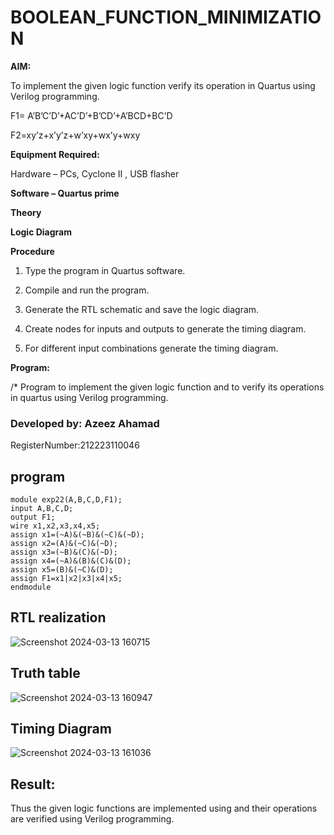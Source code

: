# BOOLEAN_FUNCTION_MINIMIZATION

**AIM:**

To implement the given logic function verify its operation in Quartus using Verilog programming.

F1= A’B’C’D’+AC’D’+B’CD’+A’BCD+BC’D 

F2=xy’z+x’y’z+w’xy+wx’y+wxy

**Equipment Required:**

Hardware – PCs, Cyclone II , USB flasher

**Software – Quartus prime**

**Theory**

**Logic Diagram**

**Procedure**

1.	Type the program in Quartus software.

2.	Compile and run the program.

3.	Generate the RTL schematic and save the logic diagram.

4.	Create nodes for inputs and outputs to generate the timing diagram.

5.	For different input combinations generate the timing diagram.


**Program:**

/* Program to implement the given logic function and to verify its operations in quartus using Verilog programming. 

### Developed by: Azeez Ahamad
RegisterNumber:212223110046
## program
```
module exp22(A,B,C,D,F1);
input A,B,C,D;
output F1;
wire x1,x2,x3,x4,x5;
assign x1=(~A)&(~B)&(~C)&(~D);
assign x2=(A)&(~C)&(~D);
assign x3=(~B)&(C)&(~D);
assign x4=(~A)&(B)&(C)&(D);
assign x5=(B)&(~C)&(D);
assign F1=x1|x2|x3|x4|x5;
endmodule

```



## RTL realization
![Screenshot 2024-03-13 160715](https://github.com/04Varsha/BOOLEAN_FUNCTION_MINIMIZATION/assets/149035374/dbd64921-6857-40ee-a21b-55fa17e9f89b)

## Truth table
![Screenshot 2024-03-13 160947](https://github.com/04Varsha/BOOLEAN_FUNCTION_MINIMIZATION/assets/149035374/849f41b1-394f-48f4-b451-88315b927f79)

## Timing Diagram
![Screenshot 2024-03-13 161036](https://github.com/04Varsha/BOOLEAN_FUNCTION_MINIMIZATION/assets/149035374/533d1307-308c-4a6d-9495-b6f289bf8479)

## Result:

Thus the given logic functions are implemented using and their operations are verified using Verilog programming.

